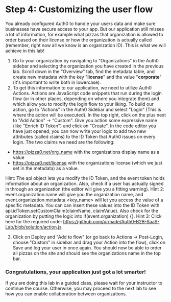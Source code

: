 # Step 4: Customizing the user flow

You already configured Auth0 to handle your users data and make sure businesses have secure access to your app. But our application still misses a lot of information, for example what pizzas that organization is allowed to order based on their license or how the organization is actually called (remember, right now all we know is an organization ID). This is what we will achieve in this lab!

1. Go to your organization by navigating to "Organizations" in the Auth0 sidebar and selecting the organization you have created in the previous lab. Scroll down in the "Overview" tab, find the metadata table, and create new metadata with the key "**license**" and the value "**corporate**" (it's important to write both in lowercase).
2. To get this information to our application, we need to utilize Auth0 Actions. Actions are JavaScript code snippets that run during the login flow (or in other places, depending on where you integrate them) and which allow you to modify the login flow to your liking. 
To build our action, go to "Actions" in the Auth0 Sidebar and select "Login" (This is where the action will be executed). In the top right, click on the plus next to "Add Action" -> "Custom". Give you action some expressive name (like "Enrich ID Token") and click on "Create". In the code editor you have just opened, you can now write your logic to add two new attributes (called claims) to the ID Token that Auth0 issues on every login. The two claims we need are the following:
- https://pizza0.net/org_name with the organizations display name as a value
- https://pizza0.net/license with the organizations license (which we just set in the metadata) as a value.

Hint: The api object lets you modify the ID Token, and the event token holds information about an organization. Also, check if a user has actually signed in through an organization (the editor will give you a fitting warning).
Hint 2: event.organization.name will give you the organization name, and event.organization.metadata.<key_name> will let you access the value of a specific metadata. You can can insert these values into the ID Token with api.idToken.setCustomClaim(claimName, claimValue). Also check for the organization by putting the logic into if(event.organization) {}.
Hint 3: Click here for the required code: https://github.com/urmade/Auth0-B2B-SaaS-Lab/blob/solution/action.js

3. Click on Deploy and "Add to flow" (or go back to Actions -> Post-Login, choose "Custom" in sidebar and drag your Action into the flow), click on Save and log your user in once again. You should now be able to order all pizzas on the site and should see the organizations name in the top bar.

### Congratulations, your application just got a lot smarter! 
If you are doing this lab in a guided class, please wait for your instructor to continue the course. Otherwise, you may proceed to the next lab to see how you can enable collaboration between organizations.